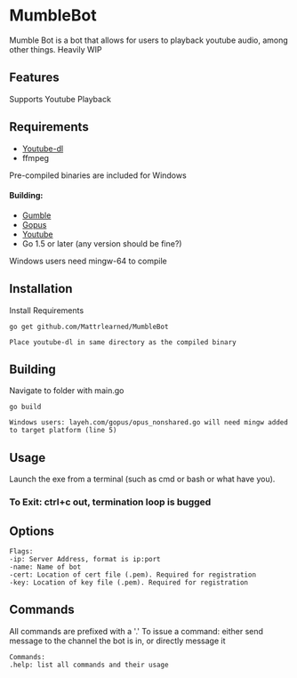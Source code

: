 # MumbleBot
Mumble Bot is a bot that allows for users to playback youtube audio, among other things. Heavily WIP

## Features
Supports Youtube Playback

## Requirements
<ul>
  <li><a href=https://github.com/rg3/youtube-dl>Youtube-dl</a></li>
  <li>ffmpeg</li>
</ul>
Pre-compiled binaries are included for Windows<br>

#### Building:

<ul>
  <li><a href=https://github.com/layeh/gumble>Gumble</a></li>
  <li><a href=https://github.com/layeh/gopus>Gopus</a></li>
  <li><a href=https://github.com/kkdai/youtube>Youtube</a></li>
  <li><span>Go 1.5 or later (any version should be fine?)</span></li> 
</ul>


Windows users need mingw-64 to compile
## Installation
Install Requirements
```
go get github.com/Mattrlearned/MumbleBot
```
```
Place youtube-dl in same directory as the compiled binary
```
## Building
Navigate to folder with main.go
```
go build
```
```
Windows users: layeh.com/gopus/opus_nonshared.go will need mingw added to target platform (line 5)
```
## Usage
Launch the exe from a terminal (such as cmd or bash or what have you). 
<h3>To Exit: ctrl+c out, termination loop is bugged</h3>

## Options
```
Flags:
-ip: Server Address, format is ip:port
-name: Name of bot
-cert: Location of cert file (.pem). Required for registration
-key: Location of key file (.pem). Required for registration
```

## Commands
All commands are prefixed with a '.'
To issue a command: either send message to the channel the bot is in, or directly message it
```
Commands:
.help: list all commands and their usage
```
